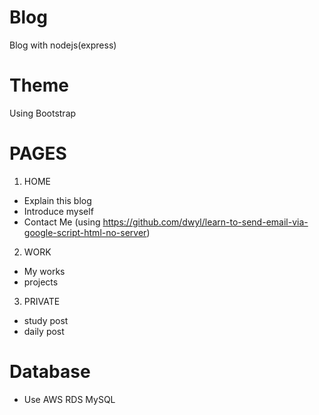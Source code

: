 # Blog
Blog with nodejs(express)

# Theme
Using Bootstrap

# PAGES
1. HOME
  - Explain this blog
  - Introduce myself
  - Contact Me (using https://github.com/dwyl/learn-to-send-email-via-google-script-html-no-server)
2. WORK
  - My works
  - projects
3. PRIVATE
  - study post
  - daily post
  
# Database
  - Use AWS RDS MySQL
